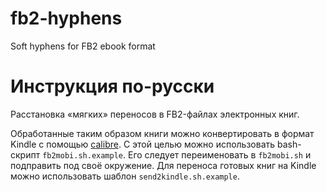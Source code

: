 fb2-hyphens
===========

Soft hyphens for FB2 ebook format

Инструкция по-русски
====================

Расстановка «мягких» переносов в FB2-файлах электронных книг. 

Обработанные таким образом книги можно конвертировать в формат Kindle с помощью 
[calibre](http://calibre-ebook.com/). С этой целью можно использовать
bash-скрипт `fb2mobi.sh.example`.  Его следует переименовать в `fb2mobi.sh`
и подправить под своё окружение. Для переноса готовых книг на Kindle можно
использовать шаблон `send2kindle.sh.example`.
